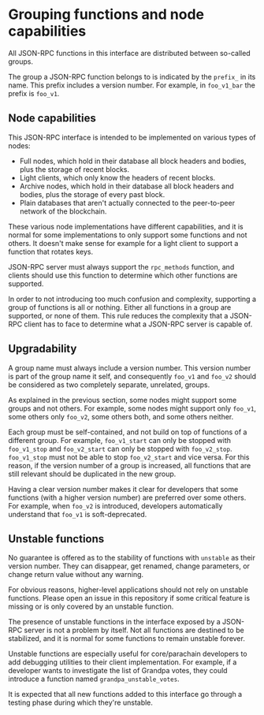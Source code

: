 # Grouping functions and node capabilities

All JSON-RPC functions in this interface are distributed between so-called groups.

The group a JSON-RPC function belongs to is indicated by the `prefix_` in its name. This prefix includes a version number. For example, in `foo_v1_bar` the prefix is `foo_v1`.

## Node capabilities

This JSON-RPC interface is intended to be implemented on various types of nodes:

- Full nodes, which hold in their database all block headers and bodies, plus the storage of recent blocks.
- Light clients, which only know the headers of recent blocks.
- Archive nodes, which hold in their database all block headers and bodies, plus the storage of every past block.
- Plain databases that aren't actually connected to the peer-to-peer network of the blockchain.

These various node implementations have different capabilities, and it is normal for some implementations to only support some functions and not others. It doesn't make sense for example for a light client to support a function that rotates keys.

JSON-RPC server must always support the `rpc_methods` function, and clients should use this function to determine which other functions are supported.

In order to not introducing too much confusion and complexity, supporting a group of functions is all or nothing. Either all functions in a group are supported, or none of them. This rule reduces the complexity that a JSON-RPC client has to face to determine what a JSON-RPC server is capable of.

## Upgradability

A group name must always include a version number. This version number is part of the group name it self, and consequently `foo_v1` and `foo_v2` should be considered as two completely separate, unrelated, groups.

As explained in the previous section, some nodes might support some groups and not others. For example, some nodes might support only `foo_v1`, some others only `foo_v2`, some others both, and some others neither.

Each group must be self-contained, and not build on top of functions of a different group. For example, `foo_v1_start` can only be stopped with `foo_v1_stop` and `foo_v2_start` can only be stopped with `foo_v2_stop`. `foo_v1_stop` must not be able to stop `foo_v2_start` and vice versa. For this reason, if the version number of a group is increased, all functions that are still relevant should be duplicated in the new group.

Having a clear version number makes it clear for developers that some functions (with a higher version number) are preferred over some others. For example, when `foo_v2` is introduced, developers automatically understand that `foo_v1` is soft-deprecated.

## Unstable functions

No guarantee is offered as to the stability of functions with `unstable` as their version number. They can disappear, get renamed, change parameters, or change return value without any warning.

For obvious reasons, higher-level applications should not rely on unstable functions. Please open an issue in this repository if some critical feature is missing or is only covered by an unstable function.

The presence of unstable functions in the interface exposed by a JSON-RPC server is not a problem by itself. Not all functions are destined to be stabilized, and it is normal for some functions to remain unstable forever.

Unstable functions are especially useful for core/parachain developers to add debugging utilities to their client implementation. For example, if a developer wants to investigate the list of Grandpa votes, they could introduce a function named `grandpa_unstable_votes`.

It is expected that all new functions added to this interface go through a testing phase during which they're unstable.

